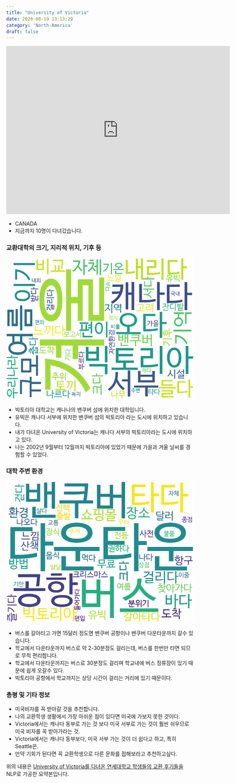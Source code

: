 ```yaml
---
title: "University of Victoria"
date: 2020-08-19 13:13:29
category: 'North-America'
draft: false
---
```


<iframe
width="600"
height="450"
frameborder="0" style="border:0"
src="https://www.google.com/maps/embed/v1/place?key=AIzaSyC9e1AME-pVmWC4hBpFdu5S4dKzyepa3HQ&q=University+of+Victoria&center=48.46340670000001,-123.3116935&zoom=14" allowfullscreen>
</iframe>

* CANADA
* 지금까지 10명이 다녀갔습니다. 

### 교환대학의 크기, 지리적 위치, 기후 등

![gen_info-WordCloud](../univ_wordclouds_okt/gen_info/CA000016_gen_info_okt.png)

* 빅토리아 대학교는 캐나나의 밴쿠버 섬에 위치한 대학입니다.
* 유빅은 캐나다 서부에 위치한 밴쿠버 섬의 빅토리아 라는 도시에 위치하고 있습니다.
* 내가 다녀온 University of Victoria는 캐나다 서부의 빅토리아라는 도시에 위치하고 있다.
* 나는 2002년 9월부터 12월까지 빅토리아에 있었기 때문에 가을과 겨울 날씨를 경험할 수 있었다.


### 대학 주변 환경

![env_info-WordCloud](../univ_wordclouds_okt/env_info/CA000016_env_info_okt.png)

* 버스를 갈아타고 가면 15달러 정도면 밴쿠버 공항이나 밴쿠버 다운타운까지 갈수 있습니다.
* 학교에서 다운타운까지 버스로 약 2-30분정도 걸리는데, 버스를 한번만 타면 되므로 무척 편리합니다.
* 학교에서 다운타운까지는 버스로 30분정도 걸리며 학교내에 버스 정류장이 있기 때문에 쉽게 오갈수 있다.
* 빅토리아 공항에서 학교까지는 상당 시간이 걸리는 거리에 있기 때문이다.


### 총평 및 기타 정보 
* 미국비자를 꼭 받아갈 것을 추천합니다.
* 나의 교환학생 생활에서 가장 아쉬운 점이 있다면 미국에 가보지 못한 것이다.
* Victoria에서는 캐나다 동부로 가는 것 보다 미국 서부로 가는 것이 훨씬 쉬우므로 미국 비자를 꼭 받아가라는 것.
* Victoria에서는 캐나다 동부보다, 미국 서부 가는 것이 더 쉽다고 하고, 특히 Seattle은.
* 만약 기회가 된다면 꼭 교환학생으로 다른 문화를 접해보라고 추천하고싶다.


위의 내용은 [University of Victoria를 다녀온 연세대학교 학생들의 교환 후기들을](http://oia.yonsei.ac.kr/partner/expReport.asp?ucode=CA000016&bgbn=A) NLP로 가공한 요약본입니다. 

